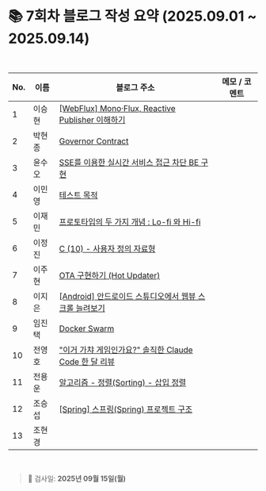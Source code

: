 # 📚 7회차 블로그 작성 요약 (2025.09.01 ~ 2025.09.14)

<br>

| No. | 이름  | 블로그 주소                                                                | 메모 / 코멘트 |
|-----|-----|-----------------------------------------------------------------------|----------|
| 1   | 이승현 | [[WebFlux] Mono·Flux, Reactive Publisher 이해하기](https://ssddo-story.tistory.com/70)                                                                      |          |
| 2   | 박현종 | [Governor Contract](https://develop-think-record.tistory.com/31)                                                                      |          |
| 3   | 윤수오 | [SSE를 이용한 실시간 서비스 접근 차단 BE 구현](https://velog.io/@dbstndh12/Spring-SSE%EB%A5%BC-%EC%9D%B4%EC%9A%A9%ED%95%9C-%EC%8B%A4%EC%8B%9C%EA%B0%84-%EC%84%9C%EB%B9%84%EC%8A%A4-%EC%A0%91%EA%B7%BC-%EC%B0%A8%EB%8B%A8-BE-%EA%B5%AC%ED%98%84)                                                                      |          |
| 4   | 이민영 | [테스트 목적](https://stylish-minyoung.tistory.com/215)                    |          |
| 5   | 이재민 | [프로토타입의 두 가지 개념 : Lo-fi 와 Hi-fi](https://jam-scribble.tistory.com/45) |          |
| 6   | 이정진 | [C (10) - 사용자 정의 자료형](https://freshdev.tistory.com/66)                |          |
| 7   | 이주현 | [OTA 구현하기 (Hot Updater)](https://jujus.gitbook.io/jutrongs-docs/my-storage/react-native/ota-hot-updater)                                                                       |          |
| 8   | 이지은 | [[Android] 안드로이드 스튜디오에서 웹뷰 스크롤 늘려보기](https://ji-eeeun.tistory.com/129) |          |
| 9   | 임진택 |  [Docker Swarm](https://taekt.tistory.com/45)             |          |
| 10  | 전영호 |["이거 가챠 게임인가요?" 솔직한 Claude Code 한 달 리뷰](https://aplbly.tistory.com/32)                                                                |          |
| 11  | 전용운 |[알고리즘 - 정렬(Sorting) - 삽입 정렬](https://jun-yu.tistory.com/15)                                                                       |          |
| 12  | 조승섭 | [[Spring] 스프링(Spring) 프로젝트 구조](https://seopseophaeee.tistory.com/13)                     |          |
| 13  | 조현경 |                                                                       |          |

<br>

> 📌 검사일: **2025년 09월 15일(월)**
